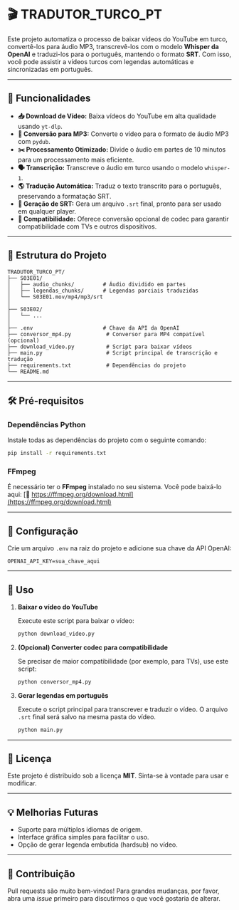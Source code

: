 # 🎬 TRADUTOR_TURCO_PT

Este projeto automatiza o processo de baixar vídeos do YouTube em turco, convertê-los para áudio MP3, transcrevê-los com o modelo **Whisper da OpenAI** e traduzi-los para o português, mantendo o formato **SRT**. Com isso, você pode assistir a vídeos turcos com legendas automáticas e sincronizadas em português.

-----

## 🚀 Funcionalidades

  - **📥 Download de Vídeo:** Baixa vídeos do YouTube em alta qualidade usando `yt-dlp`.
  - **🎼 Conversão para MP3:** Converte o vídeo para o formato de áudio MP3 com `pydub`.
  - **✂️ Processamento Otimizado:** Divide o áudio em partes de 10 minutos para um processamento mais eficiente.
  - **🗣 Transcrição:** Transcreve o áudio em turco usando o modelo `whisper-1`.
  - **🌎 Tradução Automática:** Traduz o texto transcrito para o português, preservando a formatação SRT.
  - **📄 Geração de SRT:** Gera um arquivo `.srt` final, pronto para ser usado em qualquer player.
  - **🎯 Compatibilidade:** Oferece conversão opcional de codec para garantir compatibilidade com TVs e outros dispositivos.

-----

## 📂 Estrutura do Projeto

```
TRADUTOR_TURCO_PT/
├── S03E01/
│   ├── audio_chunks/         # Áudio dividido em partes
│   ├── legendas_chunks/      # Legendas parciais traduzidas
│   └── S03E01.mov/mp4/mp3/srt
│
├── S03E02/
│   └── ...
│
├── .env                      # Chave da API da OpenAI
├── conversor_mp4.py           # Conversor para MP4 compatível (opcional)
├── download_video.py          # Script para baixar vídeos
├── main.py                    # Script principal de transcrição e tradução
├── requirements.txt           # Dependências do projeto
└── README.md
```

-----

## 🛠 Pré-requisitos

### Dependências Python

Instale todas as dependências do projeto com o seguinte comando:

```bash
pip install -r requirements.txt
```

### FFmpeg

É necessário ter o **FFmpeg** instalado no seu sistema. Você pode baixá-lo aqui:
[🔗 https://ffmpeg.org/download.html](https://ffmpeg.org/download.html)

-----

## 🔑 Configuração

Crie um arquivo `.env` na raiz do projeto e adicione sua chave da API OpenAI:

```
OPENAI_API_KEY=sua_chave_aqui
```

-----

## 📌 Uso

1.  **Baixar o vídeo do YouTube**

    Execute este script para baixar o vídeo:

    ```bash
    python download_video.py
    ```

2.  **(Opcional) Converter codec para compatibilidade**

    Se precisar de maior compatibilidade (por exemplo, para TVs), use este script:

    ```bash
    python conversor_mp4.py
    ```

3.  **Gerar legendas em português**

    Execute o script principal para transcrever e traduzir o vídeo. O arquivo `.srt` final será salvo na mesma pasta do vídeo.

    ```bash
    python main.py
    ```

-----

## 📄 Licença

Este projeto é distribuído sob a licença **MIT**. Sinta-se à vontade para usar e modificar.

-----

## 💡 Melhorias Futuras

  - Suporte para múltiplos idiomas de origem.
  - Interface gráfica simples para facilitar o uso.
  - Opção de gerar legenda embutida (hardsub) no vídeo.

-----

## 🤝 Contribuição

Pull requests são muito bem-vindos\! Para grandes mudanças, por favor, abra uma *issue* primeiro para discutirmos o que você gostaria de alterar.